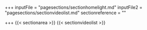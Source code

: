 +++
inputFile = "pagesections/sectionhomelight.md"
inputFile2 = "pagesections/sectionvideolist.md"
sectionreference = ""

+++
{{< sectionarea >}}
{{< sectionvideolist >}}